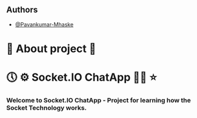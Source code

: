 ## Authors

- [@Pavankumar-Mhaske](https://github.com/Pavankumar-Mhaske)

# 🚀 About project 💖

# 🕔 ⚙ Socket.IO ChatApp ✌🏻 ⭐

### Welcome to Socket.IO ChatApp - Project for learning how the Socket Technology works.
